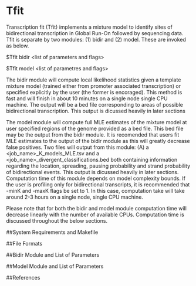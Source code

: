 # Tfit
Transcription fit (Tfit) implements a mixture model to identify sites of bidirectional transcription in Global Run-On followed by sequencing data. Tfit is separate by two modules: (1) bidir and (2) model. These are invoked as below. 

$Tfit bidir \<list of parameters and flags\>

$Tfit model \<list of parametres and flags\>

The bidir module will compute local likelihood statistics given a template mixture model (trained either from promoter associated transcription) or specified explicitly by the user (the former is encoraged). This method is fast and will finish in about 10 minutes on a single node single CPU machine. The output will be a bed file corresponding to areas of possible bidirectional transcription. This output is dicussed heavily in later sections

The model module will compute full MLE estimates of the mixture model at user specified regions of the genome provided as a bed file. This bed file may be the output from the bidir module. It is recomended that users fit MLE estimates to the output of the bidir module as this will greatly decrease false positives. Two files will output from this module: (A) a \<job_name\>_K_models_MLE.tsv and a \<job_name\>_divergent_classifications.bed both containing information regarding the location, spreading, pausing probability and strand probability of bidirectional events. This output is dicussed heavily in later sections. Computation time of this module depends on model complexity bounds. If the user is profiling only for bidirectional transcripts, it is recommended that -minK and -maxK flags be set to 1. In this case, computation take will take around 2-3 hours on a single node, single CPU machine.  

Please note that for both the bidir and model module computation time will decrease linearly with the number of available CPUs. Computation time is discussed throughout the below sections.  

##System Requirements and Makefile

##File Formats

##Bidir Module and List of Parameters 

##Model Module and List of Parameters

##References



